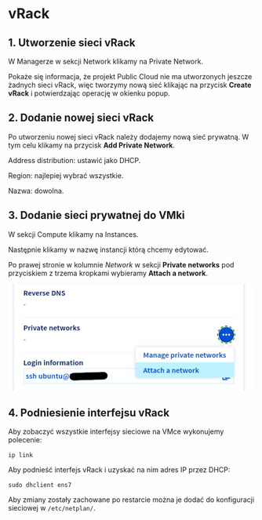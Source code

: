 # vRack

## 1. Utworzenie sieci vRack

W Managerze w sekcji Network klikamy na Private Network.

Pokaże się informacja, że projekt Public Cloud nie ma utworzonych jeszcze żadnych sieci vRack, więc tworzymy nową sieć klikając na przycisk **Create vRack** i potwierdzając operację w okienku popup.

## 2. Dodanie nowej sieci vRack

Po utworzeniu nowej sieci vRack należy dodajemy nową sieć prywatną. W tym celu klikamy na przycisk **Add Private Network**.

Address distribution: ustawić jako DHCP.

Region: najlepiej wybrać wszystkie.

Nazwa: dowolna.

## 3. Dodanie sieci prywatnej do VMki

W sekcji Compute klikamy na Instances.

Następnie klikamy w nazwę instancji którą chcemy edytować.

Po prawej stronie w kolumnie *Network* w sekcji **Private networks** pod przyciskiem z trzema kropkami wybieramy **Attach a network**.

![add private network](img/add_private_network.png)

## 4. Podniesienie interfejsu vRack

Aby zobaczyć wszystkie interfejsy sieciowe na VMce wykonujemy polecenie:

```
ip link
```

Aby podnieść interfejs vRack i uzyskać na nim adres IP przez DHCP:

```
sudo dhclient ens7
```

Aby zmiany zostały zachowane po restarcie można je dodać do konfiguracji sieciowej w `/etc/netplan/`.
